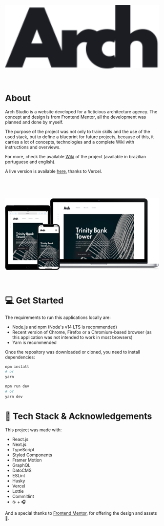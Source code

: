 <div style="display: flex; justify-content: center; margin-bottom: 80px">
  <img src="./public/assets/logo.svg" alt="drawing" width="100%"/>
</div>

# About

Arch Studio is a website developed for a ficticious architecture agency. The concept and design is from Frontend Mentor, all the development was planned and done by myself.

The purpose of the project was not only to train skills and the use of the used stack, but to define a blueprint for future projects, because of this, it carries a lot of concepts, technologies and a complete Wiki with instructions and overviews.

For more, check the available [Wiki](https://github.com/leonardonegrao/arch-studio/wiki) of the project (available in brazilian portuguese and english).

A live version is available [here](https://arch-studio-blush.vercel.app/), thanks to Vercel.

<div style="display: flex; justify-content: center; margin: 80px 0;">
  <img src="./mocks-arch-studio.png" alt="drawing" width="100%"/>
</div>

# 💻 Get Started

The requirements to run this applications locally are:

- Node.js and npm (Node's v14 LTS is recommended)
- Recent version of Chrome, Firefox or a Chromium-based browser (as this application was not intended to work in most browsers)
- Yarn is recommended

Once the repository was downloaded or cloned, you need to install dependencies:

```bash
npm install
# or
yarn
```

```bash
npm run dev
# or
yarn dev
```

# 🤝 Tech Stack & Acknowledgements

This project was made with:

- React.js
- Next.js
- TypeScript
- Styled Components
- Framer Motion
- GraphQL
- DatoCMS
- ESLint
- Husky
- Vercel
- Lottie
- Commitlint
- ☕ + 🎧

And a special thanks to [Frontend Mentor](https://www.frontendmentor.io/solutions), for offering the design and assets 🙏.
